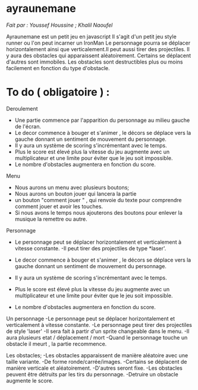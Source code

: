 # ayraunemane



*Fait par : Youssef Houssine ; Khalil Naoufel* 

Ayraunemane est un petit jeu en javascript 
Il s'agit d'un petit jeu style runner ou l'on peut incarner un IronMan 
Le personnage pourra se déplacer horizontalement ainsi que verticalement.Il peut aussi tirer des projectiles.
Il y aura des obstacles qui apparaissent aléatoirement. Certains se déplacent d'autres sont immobiles.
Les obstacles sont destructibles plus ou moins facilement en fonction du type d'obstacle.

To do ( obligatoire ) :
=======================

Deroulement 
- Une partie commence par l'apparition du personnage au milieu gauche de l'écran.
- Le decor commence à bouger et s'animer , le décors se déplace vers la gauche donnant un sentiment de mouvement du             personnage.
- Il y aura un système de scoring s'incrémentant avec le temps.
- Plus le score est élevé plus la vitesse du jeu augmente avec un multiplicateur et une limite pour éviter que le jeu           soit impossible.
- Le nombre d'obstacles augmentera en fonction du score.
    
 Menu  
 - Nous aurons un menu avec plusieurs boutons; 
 - Nous aurons un bouton jouer qui lancera la partie
 - un bouton "comment jouer " , qui renvoie du texte pour comprendre comment jouer et avoir les touches. 
 - Si nous avons le temps nous ajouterons des boutons pour enlever la musique la remettre ou autre.
 
 Personnage 
- Le personnage peut se déplacer horizontalement et verticalement à vitesse constante.
-Il peut tirer des projectiles de type *laser'.


  
- Le decor commence à bouger et s'animer , le décors se déplace vers la gauche donnant un sentiment de mouvement du             personnage.
- Il y aura un système de scoring s'incrémentant avec le temps.
- Plus le score est élevé plus la vitesse du jeu augmente avec un multiplicateur et une limite pour éviter que le jeu           soit impossible.
- Le nombre d'obstacles augmentera en fonction du score.
 
 Un personnage
 -Le personnage peut se déplacer horizontalement et verticalement à vitesse constante.
 -Le personnage peut tirer des projectiles de style 'laser'
 -Il sera fait à partir d'un sprite changeable dans le menu.
 -Il aura plusieurs etat / déplacement / mort 
 -Quand le personnage touche un obstacle il meurt , la partie recommence.
  
  
 Les obstacles;
-Les obstacles apparaissent de manière aléatoire avec une taille variante. 
-De forme ronde/carrée/images.
-Certains se déplacent de manière verticale et aléatoirement.
-D'autres seront fixe.
-Les obstacles peuvent être détruits par les tirs du personnage.
-Detruire un obstacle augmente le score.
    
    
    
    
    
  
  
  

